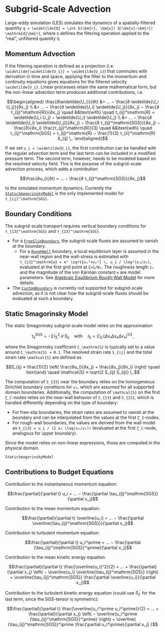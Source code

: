 # Subgrid-Scale Advection

Large-eddy simulation (LES) simulates the dynamics of a spatially-filtered quantity ``q = \widetilde{Q} = \int G(\bm{r}, \bm{x}) Q(\bm{x}−\bm{r}) \mathrm{d}\bm{r}``, where ``G`` defines the filtering operation applied to the “real”, unfiltered quantity ``Q``.

## Momentum Advection

If the filtering operation is defined as a projection (i.e. ``\widetilde{\widetilde{U_i}} = \widetilde{U_i}``) that commutes with derivation in time and space, applying the filter to the momentum and continuity equations gives equations for the filtered velocity ``\widetilde{U_i}``.
Linear processes retain the same mathematical form, but the non-linear advection term produces additional contributions, i.e.

```math
\begin{aligned}
\frac{∂\widetilde{U_i}}{∂t} &= …
− \frac{∂ \widetilde{U_i U_j}}{∂x_j}
\\ &= …
− \frac{∂ \widetilde{U_i} \widetilde{U_j}}{∂x_j}
− \frac{∂ τ_{ij}^\mathrm{R}}{∂x_j}
\quad &&\text{with} \quad
τ_{ij}^\mathrm{R} = \widetilde{U_i U_j} − \widetilde{U_i} \widetilde{U_j}
\\ &= …
− \frac{∂ \widetilde{U_i} \widetilde{U_j}}{∂x_j}
− \frac{∂ τ_{ij}^\mathrm{SGS}}{∂x_j}
− \frac{∂}{∂x_i} \frac{τ_{jj}^\mathrm{R}}{3}
\quad &&\text{with} \quad
τ_{ij}^\mathrm{SGS} =
τ_{ij}^\mathrm{R} − \frac{1}{3} τ_{ii}^\mathrm{R} δ_{ij} \,.
\end{aligned}
```

If we set ``u_i = \widetilde{U_i}``, the first contribution can be handled with the regular advection term and the last term can be included in a modified pressure term.
The second term, however, needs to be modeled based on the resolved velocity field.
This is the purpose of the subgrid-scale advection process, which adds a contribution

```math
\frac{∂u_i}{∂t} = …
− \frac{∂ τ_{ij}^\mathrm{SGS}}{∂x_j}
```

to the simulated momentum dynamics.
Currently the [`StaticSmagorinskyModel`](@ref) is the only implemented model for ``τ_{ij}^\mathrm{SGS}``.

## Boundary Conditions

The subgrid-scale transport requires vertical boundary conditions for ``τ_{13}^\mathrm{SGS}`` and  ``τ_{23}^\mathrm{SGS}``.

- For a [`FreeSlipBoundary`](@ref), the subgrid-scale fluxes are assumed to vanish at the boundary.
  - For a [`RoughWall`](@ref) boundary, a local equilibrium layer is assumed in the near-wall region and the wall-stress is estimated with ``τ_{i3}^\mathrm{w} = κ² \sqrt{u₁²+u₂²} \, u_i / \log²(x₃/z₀)``, evaluated at the first grid point at ``ζ=½/N₃``. The roughness length ``z₀`` and the magnitude of the von Kármán constant ``κ`` are model parameters. See [Algebraic Equilibrium Rough-Wall Model](@ref) for more details.
- The [`CustomBoundary`](@ref) is currently not supported for subgrid-scale advection, as it is not clear how the subgrid-scale fluxes should be evaluated at such a boundary.


## Static Smagorinsky Model

The static Smagorinsky subgrid-scale model relies on the approximation

```math
τ_{ij}^\mathrm{SGS} = − 2 \, l_\mathrm{S}^2 \, \mathcal{S} \, S_{ij}
\quad \text{with} \quad
l_\mathrm{S} = C_\mathrm{S} \, \left(Δx₁Δx₂Δx₃\right)^{1/3} \,,
```

where the Smagorinsky coefficient ``C_\mathrm{S}`` is typically set to a value around ``C_\mathrm{S} ≈ 0.1``.
The resolved strain rate ``S_{ij}`` and the total strain rate ``\mathcal{S}`` are defined as

```math
S_{ij} ≡ \frac{1}{2} \left( \frac{∂u_i}{∂x_j} + \frac{∂u_j}{∂x_i} \right)
\quad \text{and} \quad
\mathcal{S} ≡ \sqrt{2 S_{ij} S_{ij}} \,.
```

The computation of ``S_{33}`` near the boundary relies on the homogeneous Dirichlet boundary conditions for ``u₃``, which are assumed for all supported domain boundaries.
Additionally, the computation of ``\mathcal{S}`` on the first ``ζ_C``-nodes relies on the near-wall behavior of ``S_{13}`` and ``S_{23}``, which is handled differently depending on the type of boundary:

- For free-slip boundaries, the strain rates are assumed to vanish at the boundary and can be interpolated from the values at the first ``ζ_I``-nodes.
- For rough-wall boundaries, the values are derived from the wall model as ``S_{i3} = u_i / (2 x₃ \log(x₃/z₀))`` (evaluated at the first ``ζ_C``-node, analogous for upper boundary).

Since the model relies on non-linear expressions, those are computed in the physical domain.

```@docs
StaticSmagorinskyModel
```


## Contributions to Budget Equations

Contribution to the instantaneous momentum equation:

```math
\frac{\partial}{\partial t} u_i = …
− \frac{\partial \tau_{ij}^\mathrm{SGS}}{\partial x_j}
```

Contribution to the mean momentum equation:

```math
\frac{\partial}{\partial t} \overline{u_i} = …
− \frac{\partial \overline{\tau_{ij}^\mathrm{SGS}}}{\partial x_j}
```

Contribution to turbulent momentum equation:

```math
\frac{\partial}{\partial t} u_i^\prime = …
− \frac{\partial {\tau_{ij}^\mathrm{SGS}}^\prime}{\partial x_j}
```

Contribution to the mean kinetic energy equation:

```math
\frac{\partial}{\partial t} \frac{\overline{u_i}^2}{2} = …
+ \frac{\partial}{\partial x_j} \left(
  − \overline{u_i} \overline{\tau_{ij}^\mathrm{SGS}}
\right)
+ \overline{\tau_{ij}^\mathrm{SGS}} \frac{\partial \overline{u_i}}{\partial x_j}
```

Contribution to the turbulent kinetic energy equation (could use $S_{ij}^\prime$ for the last term, since the SGS-tensor is symmetric):

```math
\frac{\partial}{\partial t} \frac{\overline{u_i^\prime u_i^\prime}}{2} = …
+ \frac{\partial}{\partial x_j} \left(
  − \overline{u_i^\prime {\tau_{ij}^\mathrm{SGS}}^\prime}
\right)
+ \overline{
{\tau_{ij}^\mathrm{SGS}}^\prime
\frac{\partial u_i^\prime}{\partial x_j}
}
```
